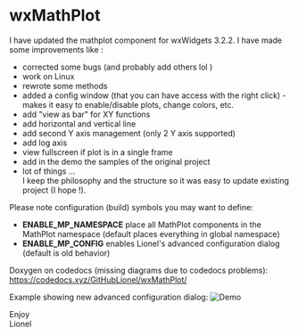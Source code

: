 # wxMathPlot

I have updated the mathplot component for wxWidgets 3.2.2.
I have made some improvements like :
- corrected some bugs (and probably add others lol )
- work on Linux
- rewrote some methods
- added a config window (that you can have access with the right click) - makes it easy to enable/disable plots, change colors, etc.
- add "view as bar" for XY functions
- add horizontal and vertical line
- add second Y axis management (only 2 Y axis supported)
- add log axis
- view fullscreen if plot is in a single frame
- add in the demo the samples of the original project
- lot of things ...<br>
I keep the philosophy and the structure so it was easy to update existing project (I hope !).

Please note configuration (build) symbols you may want to  define:
- **ENABLE_MP_NAMESPACE** place all MathPlot components in the MathPlot namespace (default places everything in global namespace)
- **ENABLE_MP_CONFIG** enables Lionel's advanced configuration dialog (default is old behavior)

Doxygen on codedocs (missing diagrams due to codedocs problems): <a href="https://codedocs.xyz/GitHubLionel/wxMathPlot/" target="_blank">https://codedocs.xyz/GitHubLionel/wxMathPlot/</a>

Example showing new advanced configuration dialog:
![Demo](Demo.png "Demo")  

Enjoy<br>
Lionel
